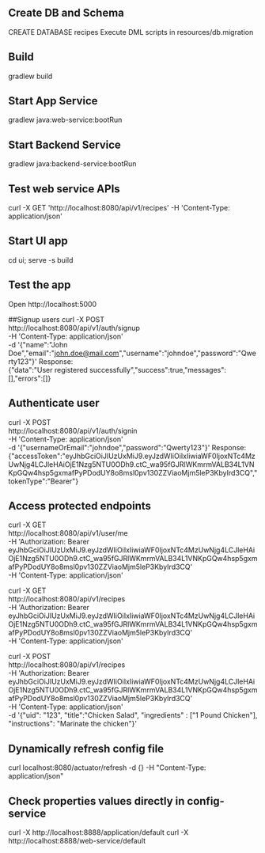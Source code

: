 ## Create DB and Schema
CREATE DATABASE recipes
Execute DML scripts in resources/db.migration 

## Build 
gradlew build
## Start App Service
gradlew java:web-service:bootRun
## Start Backend Service
gradlew java:backend-service:bootRun
## Test web service APIs
curl -X GET 'http://localhost:8080/api/v1/recipes' -H 'Content-Type: application/json'
## Start UI app
cd ui;  serve -s build
## Test the app
Open http://localhost:5000

##Signup users
curl -X POST \
  http://localhost:8080/api/v1/auth/signup \
  -H 'Content-Type: application/json' \
  -d '{"name":"John Doe","email":"john.doe@mail.com","username":"johndoe","password":"Qwerty123"}'
Response:  
{"data":"User registered successfully","success":true,"messages":[],"errors":[]}

## Authenticate user
curl -X POST \
  http://localhost:8080/api/v1/auth/signin \
  -H 'Content-Type: application/json' \
  -d '{"usernameOrEmail":"johndoe","password":"Qwerty123"}'
Response:
{"accessToken":"eyJhbGciOiJIUzUxMiJ9.eyJzdWIiOiIxIiwiaWF0IjoxNTc4MzUwNjg4LCJleHAiOjE1Nzg5NTU0ODh9.ctC_wa95fGJRlWKmrmVALB34L1VNKpGQw4hsp5gxmafPyPDodUY8o8msl0pv130ZZViaoMjm5leP3KbyIrd3CQ","tokenType":"Bearer"}

## Access protected endpoints
curl -X GET \
  http://localhost:8080/api/v1/user/me \
  -H 'Authorization: Bearer eyJhbGciOiJIUzUxMiJ9.eyJzdWIiOiIxIiwiaWF0IjoxNTc4MzUwNjg4LCJleHAiOjE1Nzg5NTU0ODh9.ctC_wa95fGJRlWKmrmVALB34L1VNKpGQw4hsp5gxmafPyPDodUY8o8msl0pv130ZZViaoMjm5leP3KbyIrd3CQ' \
  -H 'Content-Type: application/json'

curl -X GET \
  http://localhost:8080/api/v1/recipes \
  -H 'Authorization: Bearer eyJhbGciOiJIUzUxMiJ9.eyJzdWIiOiIxIiwiaWF0IjoxNTc4MzUwNjg4LCJleHAiOjE1Nzg5NTU0ODh9.ctC_wa95fGJRlWKmrmVALB34L1VNKpGQw4hsp5gxmafPyPDodUY8o8msl0pv130ZZViaoMjm5leP3KbyIrd3CQ' \
  -H 'Content-Type: application/json'
  
curl -X POST \
  http://localhost:8080/api/v1/recipes \
  -H 'Authorization: Bearer eyJhbGciOiJIUzUxMiJ9.eyJzdWIiOiIxIiwiaWF0IjoxNTc4MzUwNjg4LCJleHAiOjE1Nzg5NTU0ODh9.ctC_wa95fGJRlWKmrmVALB34L1VNKpGQw4hsp5gxmafPyPDodUY8o8msl0pv130ZZViaoMjm5leP3KbyIrd3CQ' \
  -H 'Content-Type: application/json' \
  -d '{"uid": "123", "title":"Chicken Salad", "ingredients" : ["1 Pound Chicken"], "instructions": "Marinate the chicken"}'

## Dynamically refresh config file
curl localhost:8080/actuator/refresh -d {} -H "Content-Type: application/json"

## Check properties values directly in config-service
curl -X http://localhost:8888/application/default
curl -X http://localhost:8888/web-service/default

